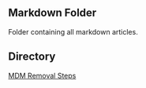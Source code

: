 ## Markdown Folder
Folder containing all markdown articles.

## Directory
<a target="_blank" href="https://r0h.in/articles/markdown/mdm">MDM Removal Steps</a><br>
